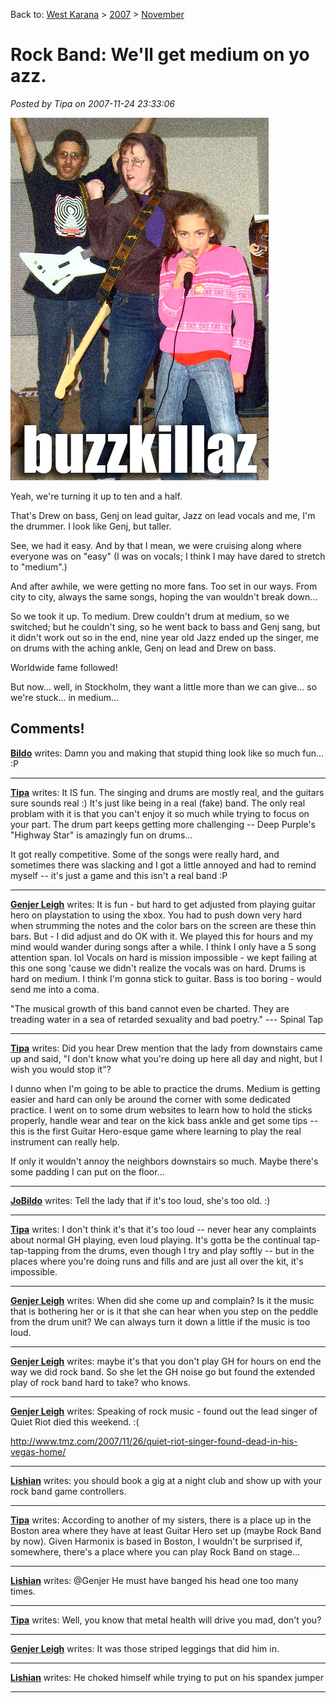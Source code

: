 Back to: [West Karana](/posts/westkarana.md) > [2007](/posts/2007/westkarana.md) > [November](./westkarana.md)
# Rock Band: We'll get medium on yo azz.

*Posted by Tipa on 2007-11-24 23:33:06*

![buzzkillaz](../../../uploads/2007/11/buzzkillaz.jpg)

Yeah, we're turning it up to ten and a half.

That's Drew on bass, Genj on lead guitar, Jazz on lead vocals and me, I'm the drummer. I look like Genj, but taller.

See, we had it easy. And by that I mean, we were cruising along where everyone was on "easy" (I was on vocals; I think I may have dared to stretch to "medium".)

And after awhile, we were getting no more fans. Too set in our ways. From city to city, always the same songs, hoping the van wouldn't break down...

So we took it up. To medium. Drew couldn't drum at medium, so we switched; but he couldn't sing, so he went back to bass and Genj sang, but it didn't work out so in the end, nine year old Jazz ended up the singer, me on drums with the aching ankle, Genj on lead and Drew on bass.

Worldwide fame followed!

But now... well, in Stockholm, they want a little more than we can give... so we're stuck... in medium...


## Comments!

**[Bildo](http://bildos.blogspot.com)** writes: Damn you and making that stupid thing look like so much fun... :P

---

**[Tipa](https://chasingdings.com)** writes: It IS fun. The singing and drums are mostly real, and the guitars sure sounds real :) It's just like being in a real (fake) band. The only real problam with it is that you can't enjoy it so much while trying to focus on your part. The drum part keeps getting more challenging -- Deep Purple's "Highway Star" is amazingly fun on drums...

It got really competitive. Some of the songs were really hard, and sometimes there was slacking and I got a little annoyed and had to remind myself -- it's just a game and this isn't a real band :P


---

**[Genjer Leigh](http://www.michaelstuartsalsero.com)** writes: It is fun - but hard to get adjusted from playing guitar hero on playstation to using the xbox. You had to push down very hard when strumming the notes and the color bars on the screen are these thin bars. But - I did adjust and do OK with it. We played this for hours and my mind would wander during songs after a while. I think I only have a 5 song attention span. lol Vocals on hard is mission impossible - we kept failing at this one song 'cause we didn't realize the vocals was on hard. Drums is hard on medium. I think I'm gonna stick to guitar. Bass is too boring - would send me into a coma.

"The musical growth of this band cannot even be charted. They are treading water in a sea of retarded sexuality and bad poetry." --- Spinal Tap

---

**[Tipa](https://chasingdings.com)** writes: Did you hear Drew mention that the lady from downstairs came up and said, "I don't know what you're doing up here all day and night, but I wish you would stop it"?

I dunno when I'm going to be able to practice the drums. Medium is getting easier and hard can only be around the corner with some dedicated practice. I went on to some drum websites to learn how to hold the sticks properly, handle wear and tear on the kick bass ankle and get some tips -- this is the first Guitar Hero-esque game where learning to play the real instrument can really help.

If only it wouldn't annoy the neighbors downstairs so much. Maybe there's some padding I can put on the floor...

---

**[JoBildo](http://bildos.blogspot.com)** writes: Tell the lady that if it's too loud, she's too old. :)

---

**[Tipa](https://chasingdings.com)** writes: I don't think it's that it's too loud -- never hear any complaints about normal GH playing, even loud playing. It's gotta be the continual tap-tap-tapping from the drums, even though I try and play softly -- but in the places where you're doing runs and fills and are just all over the kit, it's impossible.

---

**[Genjer Leigh](http://www.michaelstuartsalsero.com)** writes: When did she come up and complain? Is it the music that is bothering her or is it that she can hear when you step on the peddle from the drum unit? We can always turn it down a little if the music is too loud.

---

**[Genjer Leigh](http://www.michaelstuartsalsero.com)** writes: maybe it's that you don't play GH for hours on end the way we did rock band. So she let the GH noise go but found the extended play of rock band hard to take? who knows.

---

**[Genjer Leigh](http://www.michaelstuartsalsero.com)** writes: Speaking of rock music - found out the lead singer of Quiet Riot died this weekend. :( 

http://www.tmz.com/2007/11/26/quiet-riot-singer-found-dead-in-his-vegas-home/

---

**[Lishian](http://lishian.wordpress.com)** writes: you should book a gig at a night club and show up with your rock band game controllers.

---

**[Tipa](https://chasingdings.com)** writes: According to another of my sisters, there is a place up in the Boston area where they have at least Guitar Hero set up (maybe Rock Band by now). Given Harmonix is based in Boston, I wouldn't be surprised if, somewhere, there's a place where you can play Rock Band on stage...

---

**[Lishian](http://lishian.wordpress.com)** writes: @Genjer He must have banged his head one too many times.

---

**[Tipa](https://chasingdings.com)** writes: Well, you know that metal health will drive you mad, don't you?

---

**[Genjer Leigh](http://www.michaelstuartsalsero.com)** writes: It was those striped leggings that did him in.

---

**[Lishian](http://lishian.wordpress.com)** writes: He choked himself while trying to put on his spandex jumper

---

